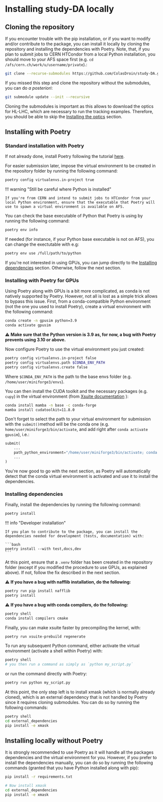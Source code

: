 # Installing study-DA locally

## Cloning the repository

If you encounter trouble with the pip installation, or if you want to modify and/or contribute to the package, you can install it locally by cloning the repository and installing the dependencies with Poetry. Note, that, if you plan to submit jobs to CERN HTCondor from a local Python installation, you should move to your AFS space first (e.g. ```cd /afs/cern.ch/work/u/username/private```).:

```bash
git clone --recurse-submodules https://github.com/ColasDroin/study-DA.git
```

If you missed this step and clone the repository without the submodules, you can do *a posteriori*:

```bash
git submodule update --init --recursive
```

Cloning the submodules is important as this allows to download the optics for HL-LHC, which are necessary to run the tracking examples. Therefore, you should be able to skip the [Installing the optics](installing_the_optics.md) section.

## Installing with Poetry

### Standard installation with Poetry

If not already done, install Poetry following the tutorial [here](https://python-poetry.org/docs/).

For easier submission later, impose the virtual environment to be created in the repository folder by running the following command:

```bash
poetry config virtualenvs.in-project true
```

!!! warning "Still be careful where Python is installed"

    If you're from CERN and intend to submit jobs to HTCondor from your local Python environment, ensure that the executable that Poetry will use to spawn a virtual environment is available on AFS.

You can check the base executable of Python that Poetry is using by running the following command:

```bash
poetry env info
```

If needed (for instance, if your Python base executable is not on AFS), you can change the exectutable with e.g:

```bash
poetry env use /full/path/to/python
```

If you're not interested in using GPUs, you can jump directly to the [Installing dependencies](#installing-dependencies) section. Otherwise, follow the next section.

### Installing with Poetry for GPUs

Using Poetry along with GPUs is a bit more complicated, as conda is not natively supported by Poetry. However, not all is lost as a simple trick allows to bypass this issue. First, from a conda-compatible Python environment (not the one you used to install Poetry), create a virtual environment with the following command:

```bash
conda create -n gpusim python=3.9
conda activate gpusim
```

⚠️ **Make sure that the Python version is 3.9 as, for now, a bug with Poetry prevents using 3.10 or above.**

Now configure Poetry to use the virtual environment you just created:
  
```bash
poetry config virtualenvs.in-project false
poetry config virtualenvs.path $CONDA_ENV_PATH
poetry config virtualenvs.create false
```

Where ```$CONDA_ENV_PATH``` is the path to the base envs folder (e.g. ```/home/user/miniforge3/envs```).  

You can then install the CUDA toolkit and the necessary packages (e.g. ```cupy```) in the virtual environment (from [Xsuite documentation](https://xsuite.readthedocs.io/en/latest/installation.html#gpu-multithreading-support) ):

```bash
conda install mamba -n base -c conda-forge
mamba install cudatoolkit=11.8.0
```

Don't forget to select the path to your virtual environment for submission with the `submit()`method will be the conda one (e.g. ```home/user/miniforge3/bin/activate```, and add right after ```conda activate gpusim```), i.e.:

```py
submit(
    ...
    path_python_environment="/home/user/miniforge3/bin/activate; conda activate gpusim",
    ...
)
```

You're now good to go with the next section, as Poetry will automatically detect that the conda virtual environment is activated and use it to install the dependencies.

### Installing dependencies

Finally, install the dependencies by running the following command:

```bash
poetry install
```

!!! info "Developer installation"

    If you plan to contribute to the package, you can install the dependencies needed for development (tests, documentation) with:

    ```bash
    poetry install --with test,docs,dev
    ```

At this point, ensure that a `.venv` folder has been created in the repository folder (except if you modified the procedure to use GPUs, as explained above). If not, follow the fix described in the next section.

⚠️ **If you have a bug with nafflib installation, do the following:**
  
  ```bash
  poetry run pip install nafflib
  poetry install
  ```

  ⚠️ **If you have a bug with conda compilers, do the following:**

  ```bash
  poetry shell
  conda install compilers cmake
  ```

Finally, you can make xsuite faster by precompiling the kernel, with:

```bash
poetry run xsuite-prebuild regenerate
```

To run any subsequent Python command, either activate the virtual environment (activate a shell within Poetry) with:

```bash
poetry shell
# you then run a command as simply as `python my_script.py`
```

or run the command directly with Poetry:

```bash
poetry run python my_script.py
```

At this point, the only step left is to install xmask (which is normally already cloned), which is an external dependency that is not handled by Poetry since it requires cloning submodules. You can do so by running the following commands:

```bash
poetry shell
cd external_dependencies
pip install -e xmask
```

## Installing locally without Poetry

It is strongly recommended to use Poetry as it will handle all the packages dependencies and the virtual environment for you. However, if you prefer to install the dependencies manually, you can do so by running the following commands (granted that you have Python installed along with pip):

```bash
pip install -r requirements.txt

# Now install xmask
cd external_dependencies
pip install -e xmask
```
